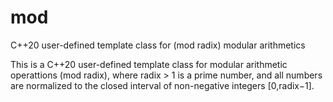 # mod
C++20 user-defined template class for (mod radix) modular arithmetics

This is a C++20 user-defined template class for modular arithmetic operattions (mod radix), where radix > 1 is a prime number, and all numbers are normalized to the closed interval of non-negative integers [0,radix−1]. 
